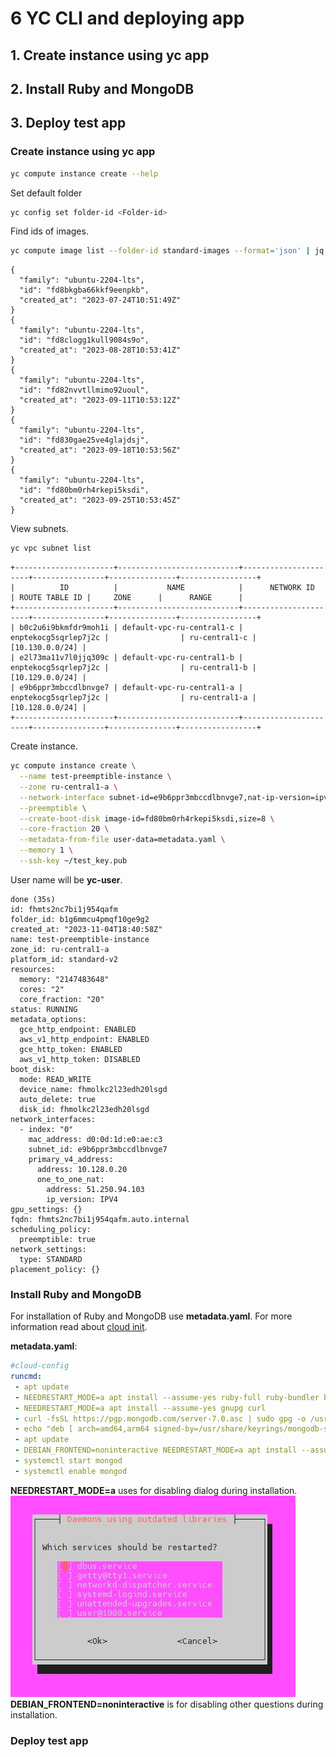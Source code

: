 
# 6 YC CLI and deploying app

## 1. Create instance using yc app

## 2. Install Ruby and MongoDB

## 3. Deploy test app

### Create instance using yc app

```bash
yc compute instance create --help
```

Set default folder

```bash
yc config set folder-id <Folder-id>
```

Find ids of images.

```bash
yc compute image list --folder-id standard-images --format='json' | jq 'map(select(.family == "ubuntu-2204-lts"))' | jq 'sort_by(.created_at)' | jq '.[] | {family, id, created_at}'
```

```output
{
  "family": "ubuntu-2204-lts",
  "id": "fd8bkgba66kkf9eenpkb",
  "created_at": "2023-07-24T10:51:49Z"
}
{
  "family": "ubuntu-2204-lts",
  "id": "fd8clogg1kull9084s9o",
  "created_at": "2023-08-28T10:53:41Z"
}
{
  "family": "ubuntu-2204-lts",
  "id": "fd82nvvtllmimo92uoul",
  "created_at": "2023-09-11T10:53:12Z"
}
{
  "family": "ubuntu-2204-lts",
  "id": "fd830gae25ve4glajdsj",
  "created_at": "2023-09-18T10:53:56Z"
}
{
  "family": "ubuntu-2204-lts",
  "id": "fd80bm0rh4rkepi5ksdi",
  "created_at": "2023-09-25T10:53:45Z"
}
```

View subnets.

```bash
yc vpc subnet list
```

```output
+----------------------+---------------------------+----------------------+----------------+---------------+-----------------+
|          ID          |           NAME            |      NETWORK ID      | ROUTE TABLE ID |     ZONE      |      RANGE      |
+----------------------+---------------------------+----------------------+----------------+---------------+-----------------+
| b0c2u6i9bkmfdr9moh1i | default-vpc-ru-central1-c | enptekocg5sqrlep7j2c |                | ru-central1-c | [10.130.0.0/24] |
| e2l73ma11v7l0jjq309c | default-vpc-ru-central1-b | enptekocg5sqrlep7j2c |                | ru-central1-b | [10.129.0.0/24] |
| e9b6ppr3mbccdlbnvge7 | default-vpc-ru-central1-a | enptekocg5sqrlep7j2c |                | ru-central1-a | [10.128.0.0/24] |
+----------------------+---------------------------+----------------------+----------------+---------------+-----------------+
```

Create instance.

```bash
yc compute instance create \
  --name test-preemptible-instance \
  --zone ru-central1-a \
  --network-interface subnet-id=e9b6ppr3mbccdlbnvge7,nat-ip-version=ipv4 \
  --preemptible \
  --create-boot-disk image-id=fd80bm0rh4rkepi5ksdi,size=8 \
  --core-fraction 20 \
  --metadata-from-file user-data=metadata.yaml \
  --memory 1 \
  --ssh-key ~/test_key.pub
```

User name will be **yc-user**.

```output
done (35s)
id: fhmts2nc7bi1j954qafm
folder_id: b1g6mmcu4pmqf10ge9g2
created_at: "2023-11-04T18:40:58Z"
name: test-preemptible-instance
zone_id: ru-central1-a
platform_id: standard-v2
resources:
  memory: "2147483648"
  cores: "2"
  core_fraction: "20"
status: RUNNING
metadata_options:
  gce_http_endpoint: ENABLED
  aws_v1_http_endpoint: ENABLED
  gce_http_token: ENABLED
  aws_v1_http_token: DISABLED
boot_disk:
  mode: READ_WRITE
  device_name: fhmolkc2l23edh20lsgd
  auto_delete: true
  disk_id: fhmolkc2l23edh20lsgd
network_interfaces:
  - index: "0"
    mac_address: d0:0d:1d:e0:ae:c3
    subnet_id: e9b6ppr3mbccdlbnvge7
    primary_v4_address:
      address: 10.128.0.20
      one_to_one_nat:
        address: 51.250.94.103
        ip_version: IPV4
gpu_settings: {}
fqdn: fhmts2nc7bi1j954qafm.auto.internal
scheduling_policy:
  preemptible: true
network_settings:
  type: STANDARD
placement_policy: {}
```

### Install Ruby and MongoDB

For installation of Ruby and MongoDB use **metadata.yaml**. For more information read about [cloud init](https://cloudinit.readthedocs.io/en/latest/reference/examples.html).

**metadata.yaml**:

```yaml
#cloud-config
runcmd:
 - apt update
 - NEEDRESTART_MODE=a apt install --assume-yes ruby-full ruby-bundler build-essential 
 - NEEDRESTART_MODE=a apt install --assume-yes gnupg curl
 - curl -fsSL https://pgp.mongodb.com/server-7.0.asc | sudo gpg -o /usr/share/keyrings/mongodb-server-7.0.gpg --dearmor
 - echo "deb [ arch=amd64,arm64 signed-by=/usr/share/keyrings/mongodb-server-7.0.gpg ] https://repo.mongodb.org/apt/ubuntu jammy/mongodb-org/7.0 multiverse" > /etc/apt/sources.list.d/mongodb-org-7.0.list
 - apt update
 - DEBIAN_FRONTEND=noninteractive NEEDRESTART_MODE=a apt install --assume-yes mongodb-org
 - systemctl start mongod
 - systemctl enable mongod
```

**NEEDRESTART_MODE=a** uses for disabling dialog during installation.
![Restart services](./img/Screenshot_1.jpg)
**DEBIAN_FRONTEND=noninteractive** is for disabling other questions during installation.

### Deploy test app
